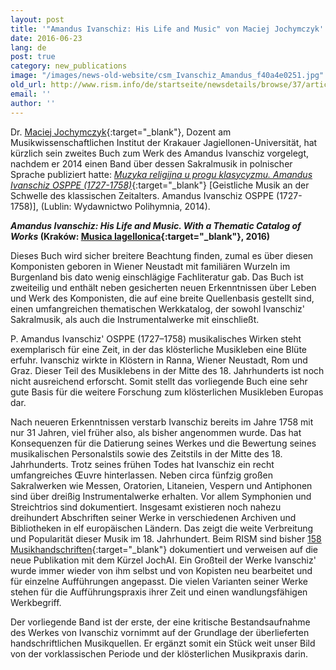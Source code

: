 ```yaml
---
layout: post
title: '"Amandus Ivanschiz: His Life and Music" von Maciej Jochymczyk'
date: 2016-06-23
lang: de
post: true
category: new_publications
image: "/images/news-old-website/csm_Ivanschiz_Amandus_f40a4e0251.jpg"
old_url: http://www.rism.info/de/startseite/newsdetails/browse/37/article/64/amandus-ivanschiz-his-life-and-music-by-maciej-jochymczyk.html
email: ''
author: ''
---
```


Dr. [Maciej Jochymczyk](http://jagiellonian.academia.edu/MaciejJochymczyk){:target="_blank"}, Dozent am Musikwissenschaftlichen Institut der Krakauer Jagiellonen-Universität, hat kürzlich sein zweites Buch zum Werk des Amandus Ivanschiz vorgelegt, nachdem er 2014 einen Band über dessen Sakralmusik in polnischer Sprache publiziert hatte: [_Muzyka religijna u progu klasycyzmu. Amandus Ivanschiz OSPPE (1727-1758)_](http://www.polihymnia.pl/polihymniaS/sklep/index.php?products=product&prod_id=711){:target="_blank"} [Geistliche Musik an der Schwelle des klassischen Zeitalters. Amandus Ivanschiz OSPPE (1727-1758)], (Lublin: Wydawnictwo Polihymnia, 2014).

**_Amandus Ivanschiz: His Life and Music. With a Thematic Catalog of Works_ (Kraków: [Musica Iagellonica](http://mi.pl/pl/p/Maciej-Jochymczyk-Amandus-Ivanschiz.-His-Life-and-Music.-With-a-Thematic-Catalog-of-Works/394){:target="_blank"}, 2016)**

Dieses Buch wird sicher breitere Beachtung finden, zumal es über diesen Komponisten geboren in Wiener Neustadt mit familiären Wurzeln im Burgenland bis dato wenig einschlägige Fachliteratur gab. Das Buch ist zweiteilig und enthält neben gesicherten neuen Erkenntnissen über Leben und Werk des Komponisten, die auf eine breite Quellenbasis gestellt sind, einen umfangreichen thematischen Werkkatalog, der sowohl Ivanschiz' Sakralmusik, als auch die Instrumentalwerke mit einschließt.

P. Amandus Ivanschiz' OSPPE (1727–1758) musikalisches Wirken steht exemplarisch für eine Zeit, in der das klösterliche Musikleben eine Blüte erfuhr. Ivanschiz wirkte in Klöstern in Ranna, Wiener Neustadt, Rom und Graz. Dieser Teil des Musiklebens in der Mitte des 18. Jahrhunderts ist noch nicht ausreichend erforscht. Somit stellt das vorliegende Buch eine sehr gute Basis für die weitere Forschung zum klösterlichen Musikleben Europas dar.

Nach neueren Erkenntnissen verstarb Ivanschiz bereits im Jahre 1758 mit nur 31 Jahren, viel früher also, als bisher angenommen wurde. Das hat Konsequenzen für die Datierung seines Werkes und die Bewertung seines musikalischen Personalstils sowie des Zeitstils in der Mitte des 18. Jahrhunderts. Trotz seines frühen Todes hat Ivanschiz ein recht umfangreiches Œuvre hinterlassen. Neben circa fünfzig großen Sakralwerken wie Messen, Oratorien, Litaneien, Vespern und Antiphonen sind über dreißig Instrumentalwerke erhalten. Vor allem Symphonien und Streichtrios sind dokumentiert. Insgesamt existieren noch nahezu dreihundert Abschriften seiner Werke in verschiedenen Archiven und Bibliotheken in elf europäischen Ländern. Das zeigt die weite Verbreitung und Popularität dieser Musik im 18. Jahrhundert. Beim RISM sind bisher [158 Musikhandschriften](https://opac.rism.info/search?View=rism&author=Ivanschiz+Amand){:target="_blank"} dokumentiert und verweisen auf die neue Publikation mit dem Kürzel JochAI. Ein Großteil der Werke Ivanschiz' wurde immer wieder von ihm selbst und von Kopisten neu bearbeitet und für einzelne Aufführungen angepasst. Die vielen Varianten seiner Werke stehen für die Aufführungspraxis ihrer Zeit und einen wandlungsfähigen Werkbegriff.

Der vorliegende Band ist der erste, der eine kritische Bestandsaufnahme des Werkes von Ivanschiz vornimmt auf der Grundlage der überlieferten handschriftlichen Musikquellen. Er ergänzt somit ein Stück weit unser Bild von der vorklassischen Periode und der klösterlichen Musikpraxis darin.

